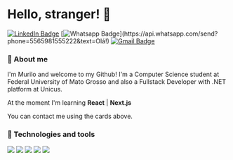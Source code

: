 # Hello, stranger! :space_invader:

[![LinkedIn Badge](https://img.shields.io/badge/-LinkedIn-blue?style=flat-square&logo=LinkedIn&logoColor=white&link=https://www.linkedin.com/in/murilo-kawanami/)](https://www.linkedin.com/in/murilo-kawanami/)
[![Whatsapp Badge](https://img.shields.io/badge/-Whatsapp-4CA143?style=flat-square&labelColor=4CA143&logo=whatsapp&logoColor=white&link=https://api.whatsapp.com/send?phone=5565981555222&text=Olá!)](https://api.whatsapp.com/send?phone=5565981555222&text=Olá!)
[![Gmail Badge](https://img.shields.io/badge/-Gmail-c14438?style=flat-square&logo=Gmail&logoColor=white&link=mailto:noboru.kawanami@gmail.com)](mailto:noboru.kawanami@gmail.com)

### :pushpin: About me
I'm Murilo and welcome to my Github! I'm a Computer Science student at Federal University of Mato Grosso and also a Fullstack Developer with .NET platform at Unicus. 

At the moment I'm learning **React** | **Next.js**

You can contact me using the cards above.


### :wrench: Technologies and tools
![](https://img.shields.io/badge/.NET-informational?style=flat&logo=.net&logoColor=white&color=6500e0)
![](https://img.shields.io/badge/HTML-informational?style=flat&logo=HTML5&logoColor=white&color=6500e0)
![](https://img.shields.io/badge/CSS-informational?style=flat&logo=CSS3&logoColor=white&color=6500e0)
![](https://img.shields.io/badge/React-informational?style=flat&logo=React&logoColor=white&color=6500e0)
![](https://img.shields.io/badge/Next.js-informational?style=flat&logo=next.js&logoColor=white&color=6500e0)

<!--
**nbrkwnm/nbrkwnm** is a ✨ _special_ ✨ repository because its `README.md` (this file) appears on your GitHub profile.

Here are some ideas to get you started:

- 🔭 I’m currently working on ...
- 🌱 I’m currently learning ...
- 👯 I’m looking to collaborate on ...
- 🤔 I’m looking for help with ...
- 💬 Ask me about ...
- 📫 How to reach me: ...
- 😄 Pronouns: ...
- ⚡ Fun fact: ...
-->
